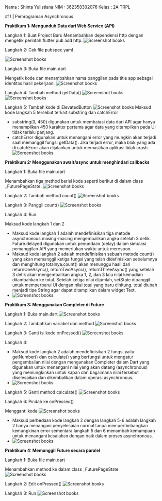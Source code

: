 Nama    : Shinta Yulistiana 
NIM     : 362358302076
Kelas   : 2A TRPL


#11 | Pemrograman Asynchronous


**Praktikum 1: Mengunduh Data dari Web Service (API)**

Langkah 1: Buat Project Baru
Menambahkan dependensi http dengan mengetik perintah flutter pub add http.
![Screenshot books](images/image%201.png)

Langkah 2: Cek file pubspec.yaml

![Screenshot books](images/image%202.png)

Langkah 3: Buka file main.dart

Mengetik kode dan menambahkan nama panggilan pada title app sebagai identitas hasil pekerjaan.
![Screenshot books](images/image%203.png)

Langkah 4: Tambah method getData()
![Screenshot books](images/image%204.png)
![Screenshot books](images/image%205.png)

Langkah 5: Tambah kode di ElevatedButton
![Screenshot books](images/image%206.png)
Maksud kode langkah 5 tersebut terkait substring dan catchError
- substring(0, 450) digunakan untuk membatasi data dari API agar hanya menampilkan 450 karakter pertama agar data yang ditampilkan pada UI tidak terlalu panjang.
- catchError digunakan untuk menangani error yang mungkin akan terjadi saat memanggil fungsi getData(). Jika terjadi error, maka blok yang ada di catchError akan dijalankan untuk memastikan aplikasi tidak crash.
![Screenshot books](images/asynchronous.gif)


**Praktikum 2: Menggunakan await/async untuk menghindari callbacks**

Langkah 1: Buka file main.dart

Menambahkan tiga method berisi kode seperti berikut di dalam class _FuturePageState.
![Screenshot books](images/image%207.png)

Langkah 2: Tambah method count()
![Screenshot books](images/image%208.png)

Langkah 3: Panggil count()
![Screenshot books](images/image%209.png)

Langkah 4: Run

Maksud kode langkah 1 dan 2
- Maksud kode langkah 1 adalah mendefinisikan tiga metode asynchronous masing-masing mengembalikan angka setelah 3 detik. Future.delayed digunakan untuk penundaan (delay) dalam simulasi pemanggilan API yang memerlukan waktu untuk merespon.
- Maksud kode langkah 2 adalah mendefinisikan sebuah metode count() yang akan memanggil ketiga fungsi yang telah didefinisikan sebelumnya dan menghitung totalnya.count() akan menunggu hasil dari returnOneAsync(), returnTwoAsync(), returnThreeAsync() yang setelah 3 detik akan mengembalikan angka 1, 2, dan 3 lalu nilai kemudian ditambahkan ke total. Setelah ketiga nilai dijumlah, setState dipanggil untuk memperbarui UI dengan nilai total yang baru dihitung. total diubah menjadi tipe String agar dapat ditampilkan dalam widget Text.
- ![Screenshot books](images/asynchronous1.gif)


**Praktikum 3: Menggunakan Completer di Future**

Langkah 1: Buka main.dart
![Screenshot books](images/image%2010.png)

Langkah 2: Tambahkan variabel dan method
![Screenshot books](images/image%2011.png)

Langkah 3: Ganti isi kode onPressed()
![Screenshot books](images/image%2012.png)

Langkah 4:

- Maksud kode langkah 2 adalah mendefinisikan 2 fungsi yaitu getNumber() dan calculate() yang berfungsi untuk mengatur pengembalian nilai dengan mengunakan Completer dalam Dart yang digunakan untuk menangani nilai yang akan datang (asynchronous) yang memungkinkan untuk kapan dan bagaimana nilai tersebut diselesaikan dan dikembalikan dalam operasi asynchronous.
- ![Screenshot books](images/asynchronous2.gif)

Langkah 5: Ganti method calculate()
![Screenshot books](images/image%2013.png)

Langkah 6: Pindah ke onPressed()

Mengganti kode
![Screenshot books](images/image%2014.png)

- Maksud perbedaan kode langkah 2 dengan langkah 5-6 adalah langkah 2 hanya menangani penyelesaian normal tanpa mempertimbangkan kemungkinan error sementara langkah 5 dan 6 menambah kemampuan untuk menangani kesalahan dengan baik dalam proses asynchronous.
- ![Screenshot books](images/asynchronous3.gif)


**Praktikum 4: Memanggil Future secara paralel**

Langkah 1: Buka file main.dart

Menambahkan method ke dalam class _FuturePageState
![Screenshot books](images/image%2015.png)

Langkah 2: Edit onPressed()
![Screenshot books](images/image%2016.png)

Langkah 3: Run
![Screenshot books](images/asynchronous4.gif)

